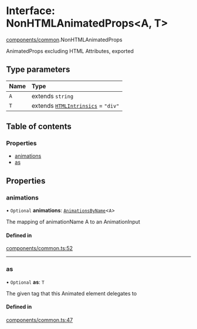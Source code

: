 # Interface: NonHTMLAnimatedProps<A, T\>

[components/common](../wiki/components.common).NonHTMLAnimatedProps

AnimatedProps excluding HTML Attributes, exported

## Type parameters

| Name | Type |
| :------ | :------ |
| `A` | extends `string` |
| `T` | extends [`HTMLIntrinsics`](../wiki/components.common#htmlintrinsics) = ``"div"`` |

## Table of contents

### Properties

- [animations](../wiki/components.common.NonHTMLAnimatedProps#animations)
- [as](../wiki/components.common.NonHTMLAnimatedProps#as)

## Properties

### animations

• `Optional` **animations**: [`AnimationsByName`](../wiki/AnimationInput#animationsbyname)<`A`\>

The mapping of animationName A to an AnimationInput

#### Defined in

[components/common.ts:52](https://github.com/tristanjohnson849/react-controlled-animations/blob/2b16b7f/src/components/common.ts#L52)

___

### as

• `Optional` **as**: `T`

The given tag that this Animated element delegates to

#### Defined in

[components/common.ts:47](https://github.com/tristanjohnson849/react-controlled-animations/blob/2b16b7f/src/components/common.ts#L47)
